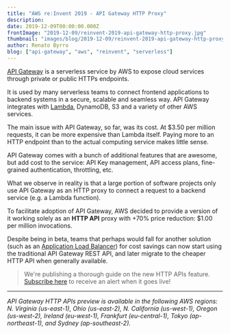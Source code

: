 ```yaml
---
title: "AWS re:Invent 2019 - API Gateway HTTP Proxy"
description: 
date: 2019-12-09T00:00:00.000Z
frontImage: "2019-12-09/reinvent-2019-api-gateway-http-proxy.jpg"
thumbnail: "images/blog/2019-12-09/reinvent-2019-api-gateway-http-proxy.jpg"
author: Renato Byrro
blog: ["api-gateway", "aws", "reinvent", "serverless"]
---
```


[API Gateway](https://dashbird.io/knowledge-base/api-gateway/what-is-an-api-gateway/?utm_source=dashbird-site&utm_medium=blog&utm_campaign=reinvent&utm_content=api-gateway-http-apis) is a serverless service by AWS to expose cloud services through private or public HTTPs endpoints.

It is used by many serverless teams to connect frontend applications to backend systems in a secure, scalable and seamless way. API Gateway integrates with [Lambda](https://dashbird.io/knowledge-base/aws-lambda/introduction-to-aws-lambda/?utm_source=dashbird-site&utm_medium=blog&utm_campaign=reinvent&utm_content=api-gateway-http-apis), DynamoDB, S3 and a variety of other AWS services.

The main issue with API Gateway, so far, was its cost. At $3.50 per million requests, it can be more expensive than Lambda itself. Paying more to an HTTP endpoint than to the actual computing service makes little sense.

API Gateway comes with a bunch of additional features that are awesome, but add cost to the service: API Key management, API access plans, fine-grained authentication, throttling, etc.

What we observe in reality is that a large portion of software projects only use API Gateway as an HTTP proxy to connect a request to a backend service (e.g. a Lambda function).

To facilitate adoption of API Gateway, AWS decided to provide a version of it working solely as an **HTTP API** proxy with +70% price reduction: $1.00 per million invocations.

Despite being in beta, teams that perhaps would fall for another solution (such as an [Application Load Balancer](https://docs.aws.amazon.com/elasticloadbalancing/latest/application/introduction.html)) for cost savings can now start using the traditional API Gateway REST API, and later migrate to the cheaper HTTP API when generally available.

> We're publishing a thorough guide on the new HTTP APIs feature. [Subscribe here](https://dashbird.io/subscribe-knowledge-base/?utm_source=dashbird-site&utm_medium=blog&utm_campaign=reinvent&utm_content=api-gateway-http-apis) to receive an alert when it goes live!

---

_API Gateway HTTP APIs preview is available in the following AWS regions: N. Virginia (us-east-1), Ohio (us-east-2), N. California (us-west-1), Oregon (us-west-2), Ireland (eu-west-1), Frankfurt (eu-central-1), Tokyo (ap-northeast-1), and Sydney (ap-southeast-2)._
